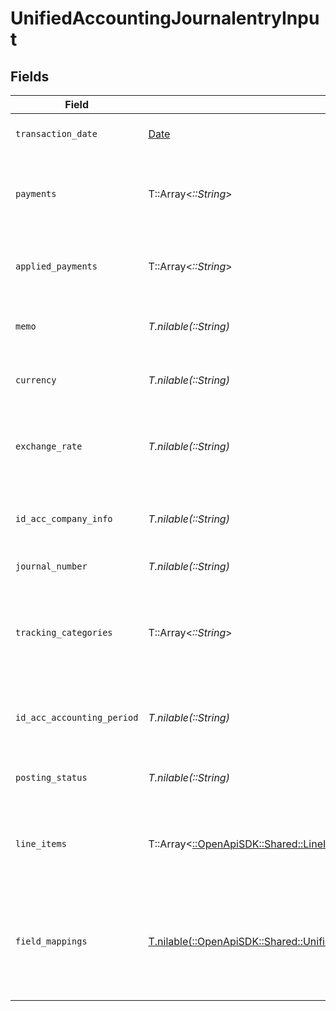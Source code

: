 # UnifiedAccountingJournalentryInput


## Fields

| Field                                                                                                                                                      | Type                                                                                                                                                       | Required                                                                                                                                                   | Description                                                                                                                                                | Example                                                                                                                                                    |
| ---------------------------------------------------------------------------------------------------------------------------------------------------------- | ---------------------------------------------------------------------------------------------------------------------------------------------------------- | ---------------------------------------------------------------------------------------------------------------------------------------------------------- | ---------------------------------------------------------------------------------------------------------------------------------------------------------- | ---------------------------------------------------------------------------------------------------------------------------------------------------------- |
| `transaction_date`                                                                                                                                         | [Date](https://ruby-doc.org/stdlib-2.6.1/libdoc/date/rdoc/Date.html)                                                                                       | :heavy_minus_sign:                                                                                                                                         | The date of the transaction                                                                                                                                | 2024-06-15T12:00:00Z                                                                                                                                       |
| `payments`                                                                                                                                                 | T::Array<*::String*>                                                                                                                                       | :heavy_minus_sign:                                                                                                                                         | The payments associated with the journal entry                                                                                                             | [<br/>"payment1",<br/>"payment2"<br/>]                                                                                                                     |
| `applied_payments`                                                                                                                                         | T::Array<*::String*>                                                                                                                                       | :heavy_minus_sign:                                                                                                                                         | The applied payments for the journal entry                                                                                                                 | [<br/>"appliedPayment1",<br/>"appliedPayment2"<br/>]                                                                                                       |
| `memo`                                                                                                                                                     | *T.nilable(::String)*                                                                                                                                      | :heavy_minus_sign:                                                                                                                                         | A memo or note for the journal entry                                                                                                                       | Monthly expense journal entry                                                                                                                              |
| `currency`                                                                                                                                                 | *T.nilable(::String)*                                                                                                                                      | :heavy_minus_sign:                                                                                                                                         | The currency of the journal entry                                                                                                                          | USD                                                                                                                                                        |
| `exchange_rate`                                                                                                                                            | *T.nilable(::String)*                                                                                                                                      | :heavy_minus_sign:                                                                                                                                         | The exchange rate applied to the journal entry                                                                                                             | 1.2                                                                                                                                                        |
| `id_acc_company_info`                                                                                                                                      | *T.nilable(::String)*                                                                                                                                      | :heavy_minus_sign:                                                                                                                                         | The UUID of the associated company info                                                                                                                    | 801f9ede-c698-4e66-a7fc-48d19eebaa4f                                                                                                                       |
| `journal_number`                                                                                                                                           | *T.nilable(::String)*                                                                                                                                      | :heavy_minus_sign:                                                                                                                                         | The journal number                                                                                                                                         | JE-001                                                                                                                                                     |
| `tracking_categories`                                                                                                                                      | T::Array<*::String*>                                                                                                                                       | :heavy_minus_sign:                                                                                                                                         | The UUIDs of the tracking categories associated with the journal entry                                                                                     | [<br/>"801f9ede-c698-4e66-a7fc-48d19eebaa4f"<br/>]                                                                                                         |
| `id_acc_accounting_period`                                                                                                                                 | *T.nilable(::String)*                                                                                                                                      | :heavy_minus_sign:                                                                                                                                         | The UUID of the associated accounting period                                                                                                               | 801f9ede-c698-4e66-a7fc-48d19eebaa4f                                                                                                                       |
| `posting_status`                                                                                                                                           | *T.nilable(::String)*                                                                                                                                      | :heavy_minus_sign:                                                                                                                                         | The posting status of the journal entry                                                                                                                    | Posted                                                                                                                                                     |
| `line_items`                                                                                                                                               | T::Array<[::OpenApiSDK::Shared::LineItem](../../models/shared/lineitem.md)>                                                                                | :heavy_minus_sign:                                                                                                                                         | The line items associated with this journal entry                                                                                                          |                                                                                                                                                            |
| `field_mappings`                                                                                                                                           | [T.nilable(::OpenApiSDK::Shared::UnifiedAccountingJournalentryInputFieldMappings)](../../models/shared/unifiedaccountingjournalentryinputfieldmappings.md) | :heavy_minus_sign:                                                                                                                                         | The custom field mappings of the object between the remote 3rd party & Panora                                                                              | {<br/>"custom_field_1": "value1",<br/>"custom_field_2": "value2"<br/>}                                                                                     |